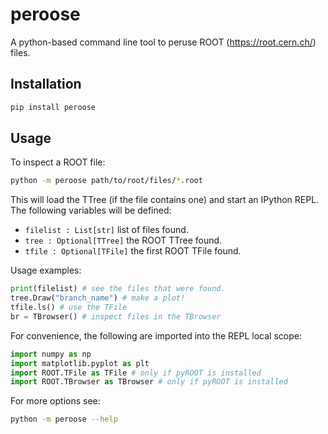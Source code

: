 # peroose

A python-based command line tool to peruse ROOT (https://root.cern.ch/) files.

## Installation

```bash
pip install peroose
```

## Usage

To inspect a ROOT file:
```bash
python -m peroose path/to/root/files/*.root
```

This will load the TTree (if the file contains one) and start an IPython
REPL. The following variables will be defined:
* `filelist : List[str]` list of files found.
* `tree : Optional[TTree]` the ROOT TTree found.
* `tfile : Optional[TFile]` the first ROOT TFile found.

Usage examples:
```python
print(filelist) # see the files that were found.
tree.Draw("branch_name") # make a plot!
tfile.ls() # use the TFile
br = TBrowser() # inspect files in the TBrowser
``` 

For convenience, the following are imported into the REPL local scope:
```python
import numpy as np
import matplotlib.pyplot as plt
import ROOT.TFile as TFile # only if pyROOT is installed
import ROOT.TBrowser as TBrowser # only if pyROOT is installed
```

For more options see:
```bash
python -m peroose --help
```